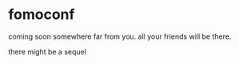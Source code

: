 fomoconf
========

coming soon somewhere far from you. all your friends will be there.

there might be a sequel
